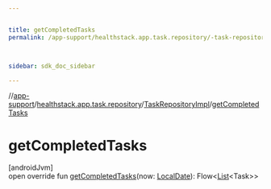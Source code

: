 ```yaml
---


title: getCompletedTasks
permalink: /app-support/healthstack.app.task.repository/-task-repository-impl/get-completed-tasks.html



sidebar: sdk_doc_sidebar

---
```



//[app-support](/app-support.html)/[healthstack.app.task.repository](../index.html)/[TaskRepositoryImpl](index.html)/[getCompletedTasks](get-completed-tasks.html)



# getCompletedTasks



[androidJvm]\
open override fun [getCompletedTasks](get-completed-tasks.html)(now: [LocalDate](https://developer.android.com/reference/kotlin/java/time/LocalDate.html)): Flow&lt;[List](https://kotlinlang.org/api/latest/jvm/stdlib/kotlin.collections/-list/index.html)&lt;Task&gt;&gt;






